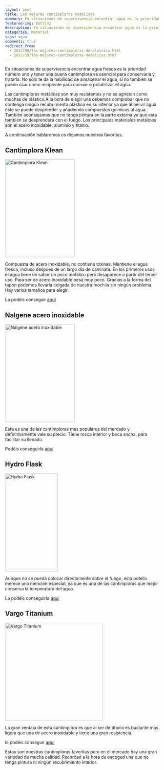 ```yaml
---
layout: post
title: Las mejores cantimploras metálicas
summary: En situaciones de supervivencia encontrar agua es la prioridad número uno, y tener una buena cantimplora es esencial para poder conservarla y tratarla.
featured-img: bottle2
description: En situaciones de supervivencia encontrar agua es la prioridad número uno, y tener una buena cantimplora es esencial para poder conservarla y tratarla
categories: Material
tags: agua
comments: true
redirect_from:
  - 2017/08/las-mejores-cantimploras-de-plastico.html
  - 2017/10/las-mejores-cantimploras-metalicas.html
---
```


<p>
    En situaciones de supervivencia encontrar agua fresca es la prioridad número uno y tener una buena cantimplora es esencial para conservarla y tratarla. No solo te da la habilidad de almacenar el agua, si no también se puede usar como recipiente para cocinar o potabilizar el agua.
</p>
<p>
Las cantimploras metálicas son muy resistentes y no se agrietan como muchas de plástico.A la hora de elegir una debemos comprobar que no contenga ningún recubrimiento plástico en su interior ya que al hervir agua éste se puede desprender y añadiendo compuestos químicos al agua. También aconsejamos que no tenga pintura en la parte externa ya que esta también se desprenderá con el fuego.
Los principales materiales metálicos son el acero inoxidable, aluminio y titanio.
</p>
<p>
A continuación hablaremos os dejamos nuestras favoritas.
</p>

<h2>Cantimplora Klean</h2>

<a href="https://images-na.ssl-images-amazon.com/images/I/31M8izH-2cL.jpg" imageanchor="1" ><img border="0" src="{{ '/assets/img/posts/can_klean.jpg' | absolute_url }}" width="228" height="320" data-original-width="357" data-original-height="500" alt="Cantimplora Klean"/></a>

<p>
Compuesta de acero inoxidable, no contiene toxinas. Mantiene el agua fresca, incluso después de un largo día de caminata. En los primeros usos el agua tiene un sabor un poco metálico pero desaparece a partir del tercer uso. Para ser de acero inoxidable pesa muy poco. Gracias a la forma del tapón podemos llevarla colgada de nuestra mochila sin ningún problema. Hay varios tamaños para elegir.
</p>

La podéis conseguir <a target="_blank" href="https://www.amazon.es/gp/product/B0093IRG2A/ref=as_li_tl?ie=UTF8&camp=3638&creative=24630&creativeASIN=B0093IRG2A&linkCode=as2&tag=tdspvv-21&linkId=c2577aac78cf93a52126e6bbf716c163">aquí</a><img src="//ir-es.amazon-adsystem.com/e/ir?t=tdspvv-21&l=am2&o=30&a=B0093IRG2A" width="1" height="1" border="0" alt="Cantimplora Klean" style="border:none !important; margin:0px !important;" />


<h2>Nalgene acero inoxidable</h2>

<a href="https://www.amazon.es/gp/product/B001GSOHMC/ref=as_li_tl?ie=UTF8&camp=3638&creative=24630&creativeASIN=B001GSOHMC&linkCode=as2&tag=tdspvv-21&linkId=2d16597ef1dc742cc6c090c1ed755668" imageanchor="1" ><img border="0" src="{{ '/assets/img/posts/can_nalgene.jpg' | absolute_url }}" width="228" height="320" max-width="43%" data-original-width="357" data-original-height="500" alt="Nalgene acero inoxidable"/></a>

<p>Esta es una de las cantimploras mas populares del mercado y definitivamente vale su precio. Tiene rosca interior y boca ancha, para facilitar su llenado.</p>

Podéis conseguirla <a target="_blank" href="https://www.amazon.es/gp/product/B001GSOHMC/ref=as_li_tl?ie=UTF8&camp=3638&creative=24630&creativeASIN=B001GSOHMC&linkCode=as2&tag=tdspvv-21&linkId=2d16597ef1dc742cc6c090c1ed755668">aquí</a><img src="//ir-es.amazon-adsystem.com/e/ir?t=tdspvv-21&l=am2&o=30&a=B001GSOHMC" width="1" height="1" border="0" alt="Nalgene acero inoxidable" style="border:none !important; margin:0px !important;" />

<h2>Hydro Flask</h2>

<a href="https://www.amazon.es/gp/product/B01KXHES02/ref=as_li_tl?ie=UTF8&camp=3638&creative=24630&creativeASIN=B01KXHES02&linkCode=as2&tag=tdspvv-21&linkId=e1b29633f49538ddf0614436249f1133" imageanchor="1" ><img border="0" src="{{ '/assets/img/posts/can_hydro.jpg' | absolute_url }}" width="172" height="320" data-original-width="429" data-original-height="500" alt="Hydro Flask" /></a>

<p>Aunque no se pueda colocar directamente sobre el fuego, esta botella merece una mención especial, ya que es una de las cantimploras que mejor conserva la temperatura del agua.</p>

La podéis conseguirla <a target="_blank" href="https://www.amazon.es/gp/product/B01KXHES02/ref=as_li_tl?ie=UTF8&camp=3638&creative=24630&creativeASIN=B01KXHES02&linkCode=as2&tag=tdspvv-21&linkId=e1b29633f49538ddf0614436249f1133">aquí</a><img src="//ir-es.amazon-adsystem.com/e/ir?t=tdspvv-21&l=am2&o=30&a=B01KXHES02" width="1" height="1" border="0" alt="Hydro Flask" style="border:none !important; margin:0px !important;" />

<h2>Vargo Titanium</h2>

<a href="https://www.amazon.es/gp/product/B008Y2S3UK/ref=as_li_tl?ie=UTF8&camp=3638&creative=24630&creativeASIN=B008Y2S3UK&linkCode=as2&tag=tdspvv-21&linkId=e98c168e38a0d10681dddd0d14b7f868" imageanchor="1" ><img border="0" src="{{ '/assets/img/posts/can_vargo.jpg' | absolute_url }}" width="320" height="320" data-original-width="800" data-original-height="799"  alt="Vargo Titanium"/></a>

<p>La gran ventaja de esta cantimplora es que al ser de titanio es bastante mas ligera que una de acero inoxidable y tiene una gran resistencia.</p>

la podéis conseguir <a target="_blank" href="https://www.amazon.es/gp/product/B008Y2S3UK/ref=as_li_tl?ie=UTF8&camp=3638&creative=24630&creativeASIN=B008Y2S3UK&linkCode=as2&tag=tdspvv-21&linkId=e98c168e38a0d10681dddd0d14b7f868">aquí</a><img src="//ir-es.amazon-adsystem.com/e/ir?t=tdspvv-21&l=am2&o=30&a=B008Y2S3UK" width="1" height="1" border="0" alt="Vargo Titanium" style="border:none !important; margin:0px !important;" />
<p>
Estas son nuestras cantimploras favoritas pero en el mercado hay una gran variedad de mucha calidad. Recordad a la hora de escoged una que no tenga pintura ni ningún recubrimiento interior.
</p>